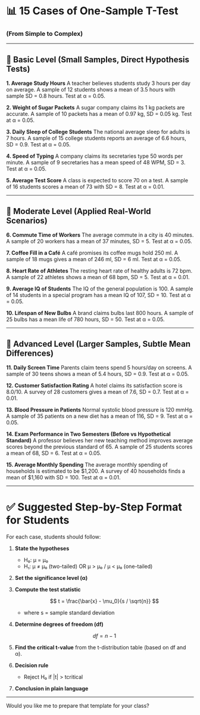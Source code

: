 # 📊 15 Cases of One-Sample T-Test

### (From Simple to Complex)

---

## 🔹 Basic Level (Small Samples, Direct Hypothesis Tests)

**1. Average Study Hours**
A teacher believes students study 3 hours per day on average. A sample of 12 students shows a mean of 3.5 hours with sample SD = 0.8 hours. Test at α = 0.05.

**2. Weight of Sugar Packets**
A sugar company claims its 1 kg packets are accurate. A sample of 10 packets has a mean of 0.97 kg, SD = 0.05 kg. Test at α = 0.05.

**3. Daily Sleep of College Students**
The national average sleep for adults is 7 hours. A sample of 15 college students reports an average of 6.6 hours, SD = 0.9. Test at α = 0.05.

**4. Speed of Typing**
A company claims its secretaries type 50 words per minute. A sample of 9 secretaries has a mean speed of 48 WPM, SD = 3. Test at α = 0.05.

**5. Average Test Score**
A class is expected to score 70 on a test. A sample of 16 students scores a mean of 73 with SD = 8. Test at α = 0.01.

---

## 🔹 Moderate Level (Applied Real-World Scenarios)

**6. Commute Time of Workers**
The average commute in a city is 40 minutes. A sample of 20 workers has a mean of 37 minutes, SD = 5. Test at α = 0.05.

**7. Coffee Fill in a Café**
A café promises its coffee mugs hold 250 ml. A sample of 18 mugs gives a mean of 246 ml, SD = 6 ml. Test at α = 0.05.

**8. Heart Rate of Athletes**
The resting heart rate of healthy adults is 72 bpm. A sample of 22 athletes shows a mean of 68 bpm, SD = 5. Test at α = 0.01.

**9. Average IQ of Students**
The IQ of the general population is 100. A sample of 14 students in a special program has a mean IQ of 107, SD = 10. Test at α = 0.05.

**10. Lifespan of New Bulbs**
A brand claims bulbs last 800 hours. A sample of 25 bulbs has a mean life of 780 hours, SD = 50. Test at α = 0.05.

---

## 🔹 Advanced Level (Larger Samples, Subtle Mean Differences)

**11. Daily Screen Time**
Parents claim teens spend 5 hours/day on screens. A sample of 30 teens shows a mean of 5.4 hours, SD = 0.9. Test at α = 0.05.

**12. Customer Satisfaction Rating**
A hotel claims its satisfaction score is 8.0/10. A survey of 28 customers gives a mean of 7.6, SD = 0.7. Test at α = 0.01.

**13. Blood Pressure in Patients**
Normal systolic blood pressure is 120 mmHg. A sample of 35 patients on a new diet has a mean of 116, SD = 9. Test at α = 0.05.

**14. Exam Performance in Two Semesters (Before vs Hypothetical Standard)**
A professor believes her new teaching method improves average scores beyond the previous standard of 65. A sample of 25 students scores a mean of 68, SD = 6. Test at α = 0.05.

**15. Average Monthly Spending**
The average monthly spending of households is estimated to be \$1,200. A survey of 40 households finds a mean of \$1,160 with SD = 100. Test at α = 0.01.

---

# ✅ Suggested Step-by-Step Format for Students

For each case, students should follow:

1. **State the hypotheses**

   * H₀: μ = μ₀
   * H₁: μ ≠ μ₀ (two-tailed) OR μ > μ₀ / μ < μ₀ (one-tailed)

2. **Set the significance level (α)**

3. **Compute the test statistic**

   $$
   t = \frac{\bar{x} - \mu_0}{s / \sqrt{n}}
   $$

   * where s = sample standard deviation

4. **Determine degrees of freedom (df)**

   $$
   df = n - 1
   $$

5. **Find the critical t-value** from the t-distribution table (based on df and α).

6. **Decision rule**

   * Reject H₀ if |t| > tcritical

7. **Conclusion in plain language**

---



Would you like me to prepare that template for your class?

